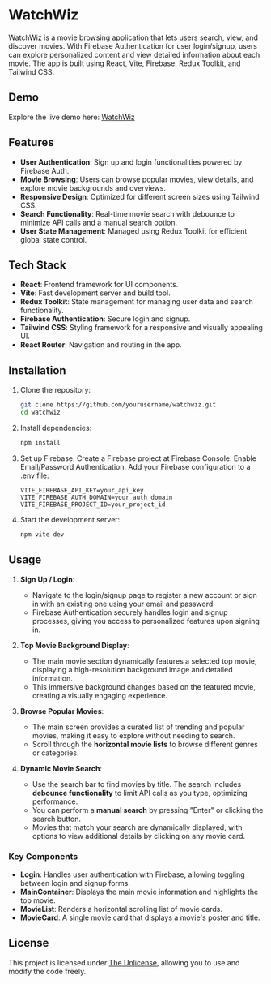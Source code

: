 # WatchWiz

WatchWiz is a movie browsing application that lets users search, view, and discover movies. With Firebase Authentication for user login/signup, users can explore personalized content and view detailed information about each movie. The app is built using React, Vite, Firebase, Redux Toolkit, and Tailwind CSS.

## Demo

Explore the live demo here: [WatchWiz](https://watchwiz-93975.web.app)

## Features

- **User Authentication**: Sign up and login functionalities powered by Firebase Auth.
- **Movie Browsing**: Users can browse popular movies, view details, and explore movie backgrounds and overviews.
- **Responsive Design**: Optimized for different screen sizes using Tailwind CSS.
- **Search Functionality**: Real-time movie search with debounce to minimize API calls and a manual search option.
- **User State Management**: Managed using Redux Toolkit for efficient global state control.

## Tech Stack

- **React**: Frontend framework for UI components.
- **Vite**: Fast development server and build tool.
- **Redux Toolkit**: State management for managing user data and search functionality.
- **Firebase Authentication**: Secure login and signup.
- **Tailwind CSS**: Styling framework for a responsive and visually appealing UI.
- **React Router**: Navigation and routing in the app.

## Installation

1. Clone the repository:
   ```bash
   git clone https://github.com/yourusername/watchwiz.git
   cd watchwiz
2. Install dependencies:
    ```bash
    npm install
3. Set up Firebase:
    Create a Firebase project at Firebase Console.
    Enable Email/Password Authentication.
    Add your Firebase configuration to a .env file:
    ```env
    VITE_FIREBASE_API_KEY=your_api_key
    VITE_FIREBASE_AUTH_DOMAIN=your_auth_domain
    VITE_FIREBASE_PROJECT_ID=your_project_id
4. Start the development server:
    ```bash
    npm vite dev

## Usage

1. **Sign Up / Login**: 
   - Navigate to the login/signup page to register a new account or sign in with an existing one using your email and password. 
   - Firebase Authentication securely handles login and signup processes, giving you access to personalized features upon signing in.

2. **Top Movie Background Display**:
   - The main movie section dynamically features a selected top movie, displaying a high-resolution background image and detailed information.
   - This immersive background changes based on the featured movie, creating a visually engaging experience.

3. **Browse Popular Movies**:
   - The main screen provides a curated list of trending and popular movies, making it easy to explore without needing to search.
   - Scroll through the **horizontal movie lists** to browse different genres or categories.

4. **Dynamic Movie Search**:
   - Use the search bar to find movies by title. The search includes **debounce functionality** to limit API calls as you type, optimizing performance.
   - You can perform a **manual search** by pressing "Enter" or clicking the search button.
   - Movies that match your search are dynamically displayed, with options to view additional details by clicking on any movie card.


### Key Components

- **Login**: Handles user authentication with Firebase, allowing toggling between login and signup forms.
- **MainContainer**: Displays the main movie information and highlights the top movie.
- **MovieList**: Renders a horizontal scrolling list of movie cards.
- **MovieCard**: A single movie card that displays a movie's poster and title.

## License

This project is licensed under [The Unlicense](http://unlicense.org/), allowing you to use and modify the code freely.
